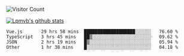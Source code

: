 ![Visitor Count](https://profile-counter.glitch.me/Lpmvb/count.svg)

[![Lpmvb's github stats](https://github-readme-stats.vercel.app/api?username=lpmvb&show_icons=true&title_color=fff&icon_color=79ff97&text_color=9f9f9f&bg_color=151515)](https://github.com/anuraghazra/github-readme-stats)

<!--
Here are some ideas to get you started:

- 🔭 I’m currently working on ...
- 🌱 I’m currently learning ...
- 👯 I’m looking to collaborate on ...
- 🤔 I’m looking for help with ...
- 💬 Ask me about ...
- 📫 How to reach me: ...
- 😄 Pronouns: ...
- ⚡ Fun fact: ...
-->

<!--START_SECTION:waka-->

```text
Vue.js       29 hrs 58 mins  ███████████████████░░░░░░   76.60 %
TypeScript   3 hrs 45 mins   ██▒░░░░░░░░░░░░░░░░░░░░░░   09.62 %
JSON         2 hrs 19 mins   █▒░░░░░░░░░░░░░░░░░░░░░░░   05.94 %
Other        1 hr 38 mins    █░░░░░░░░░░░░░░░░░░░░░░░░   04.18 %
```

<!--END_SECTION:waka-->
